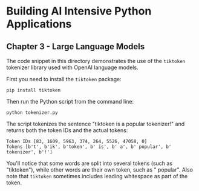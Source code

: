 # Building AI Intensive Python Applications

## Chapter 3 - Large Language Models

The code snippet in this directory demonstrates the use of the `tiktoken` tokenizer library used with OpenAI language models.

First you need to install the `tiktoken` package:

```
pip install tiktoken
```

Then run the Python script from the command line:

```
python tokenizer.py
```

The script tokenizes the sentence "tiktoken is a popular tokenizer!" and returns both the token IDs and the actual tokens:

```
Token IDs [83, 1609, 5963, 374, 264, 5526, 47058, 0]
Tokens [b't', b'ik', b'token', b' is', b' a', b' popular', b' tokenizer', b'!']
```

You'll notice that some words are split into several tokens (such as "tiktoken"), while other words are their own token, such as " popular". Also note that `tiktoken` sometimes includes leading whitespace as part of the token.
